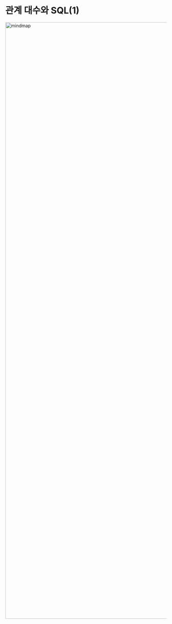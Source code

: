 # 관계 대수와 SQL(1)
<img width="1866" alt="mindmap" src="https://github.com/EnjoyCSStudy/Database/assets/95271588/8e376b12-3e39-407a-bc49-20b6bdea937a">
